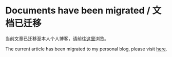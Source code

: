 Documents have been migrated / 文档已迁移
======

当前文章已迁移至本人个人博客，请前往[这里](https://qtqtericchiu.github.io/blog/articles/2023/01/13/%E5%B8%B8%E8%A7%81%E9%97%AE%E9%A2%98%E8%A7%A3%E7%AD%94%E5%8F%8A%E6%94%AF%E6%8C%81%E7%9A%84%E5%BA%94%E7%94%A8/)浏览。

The current article has been migrated to my personal blog, please visit [here](https://qtqtericchiu.github.io/blog/articles/2023/01/13/%E5%B8%B8%E8%A7%81%E9%97%AE%E9%A2%98%E8%A7%A3%E7%AD%94%E5%8F%8A%E6%94%AF%E6%8C%81%E7%9A%84%E5%BA%94%E7%94%A8/).
